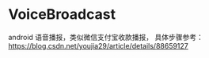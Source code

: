 # VoiceBroadcast
android 语音播报，类似微信支付宝收款播报，
具体步骤参考：https://blog.csdn.net/youjia29/article/details/88659127
